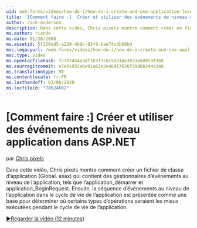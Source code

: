 ```yaml
---
uid: web-forms/videos/how-do-i/how-do-i-create-and-use-application-level-events-in-aspnet
title: '[Comment faire :]  Créer et utiliser des événements de niveau application dans ASP.NET | Microsoft Docs'
author: rick-anderson
description: Dans cette vidéo, Chris pixels montre comment créer un fichier de classe d’application (Global. asax) qui contient des gestionnaires d’événements au niveau de l’application, tels que Application_S...
ms.author: riande
ms.date: 01/28/2008
ms.assetid: 5f136ed5-a229-4b9c-83f8-bae74cdb98bd
msc.legacyurl: /web-forms/videos/how-do-i/how-do-i-create-and-use-application-level-events-in-aspnet
msc.type: video
ms.openlocfilehash: fc797454a3df103f7c6c5d314e3033e60959f3b8
ms.sourcegitcommit: e7e91932a6e91a63e2e46417626f39d6b244a3ab
ms.translationtype: MT
ms.contentlocale: fr-FR
ms.lasthandoff: 03/06/2020
ms.locfileid: "78624662"
---
```

# <a name="how-do-i--create-and-use-application-level-events-in-aspnet"></a>[Comment faire :]  Créer et utiliser des événements de niveau application dans ASP.NET

par [Chris pixels](https://twitter.com/chrispels)

Dans cette vidéo, Chris pixels montre comment créer un fichier de classe d’application (Global. asax) qui contient des gestionnaires d’événements au niveau de l’application, tels que l’application\_démarrer et application\_BeginRequest. Ensuite, la séquence d’événements au niveau de l’application dans le cycle de vie de l’application est présentée comme une base pour déterminer où certains types d’opérations seraient les mieux exécutées pendant le cycle de vie de l’application.

[&#9654;Regarder la vidéo (12 minutes)](https://channel9.msdn.com/Blogs/ASP-NET-Site-Videos/how-do-i-create-and-use-application-level-events-in-aspnet)
